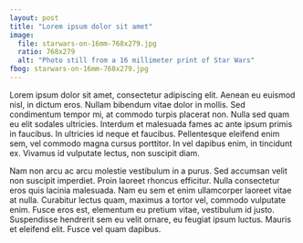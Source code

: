 ```yaml
---
layout: post
title: "Lorem ipsum dolor sit amet"
image:
  file: starwars-on-16mm-768x279.jpg
  ratio: 768x279
  alt: "Photo still from a 16 millimeter print of Star Wars"
fbog: starwars-on-16mm-768x279.jpg
---
```

Lorem ipsum dolor sit amet, consectetur adipiscing elit. Aenean eu euismod nisl, in dictum eros. Nullam bibendum vitae dolor in mollis. Sed condimentum tempor mi, at commodo turpis placerat non. Nulla sed quam eu elit sodales ultricies. Interdum et malesuada fames ac ante ipsum primis in faucibus. In ultricies id neque et faucibus. Pellentesque eleifend enim sem, vel commodo magna cursus porttitor. In vel dapibus enim, in tincidunt ex. Vivamus id vulputate lectus, non suscipit diam.

Nam non arcu ac arcu molestie vestibulum in a purus. Sed accumsan velit non suscipit imperdiet. Proin laoreet rhoncus efficitur. Nulla consectetur eros quis lacinia malesuada. Nam eu sem et enim ullamcorper laoreet vitae at nulla. Curabitur lectus quam, maximus a tortor vel, commodo vulputate enim. Fusce eros est, elementum eu pretium vitae, vestibulum id justo. Suspendisse hendrerit sem eu velit ornare, eu feugiat ipsum luctus. Mauris et eleifend elit. Fusce vel quam dapibus.
